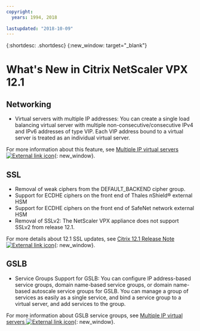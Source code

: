 ```yaml
---
copyright:
  years: 1994, 2018
  
lastupdated: "2018-10-09"
---
```


{:shortdesc: .shortdesc}
{:new_window: target="_blank"}

# What's New in Citrix NetScaler VPX 12.1

## Networking

* Virtual servers with multiple IP addresses: You can create a single load balancing virtual server with multiple non-consecutive/consecutive IPv4 and IPv6 addresses of type VIP. Each VIP address bound to a virtual server is treated as an individual virtual server.

For more information about this feature, see [Multiple IP virtual servers ![External link icon](../../icons/launch-glyph.svg "External link icon")](https://docs.citrix.com/en-us/netscaler/12-1/load-balancing/load-balancing-customizing/multi-ip-virtual-servers.html){: new_window}.

## SSL
 
* Removal of weak ciphers from the DEFAULT_BACKEND cipher group. 
* Support for ECDHE ciphers on the front end of Thales nShield® external HSM
* Support for ECDHE ciphers on the front end of SafeNet network external HSM
* Removal of SSLv2: The NetScaler VPX appliance does not support SSLv2 from release 12.1.

For more details about 12.1 SSL updates, see [Citrix 12.1 Release Note ![External link icon](../../icons/launch-glyph.svg "External link icon")](https://docs.citrix.com/en-us/netscaler/12-1/downloads/release-notes-12-1-48-13.html){: new_window}.

## GSLB

* Service Groups Support for GSLB: You can configure IP address-based service groups, domain name-based service groups, or domain name-based autoscale service groups for GSLB. You can manage a group of services as easily as a single service, and bind a service group to a virtual server, and add services to the group.

For more information about GSLB service groups, see [Multiple IP virtual servers ![External link icon](../../icons/launch-glyph.svg "External link icon")](https://docs.citrix.com/en-us/netscaler/12/global-server-load-balancing/configure/configuring-a-gslb-service-group.html){: new_window}.







